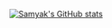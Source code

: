 [![Samyak's GitHub stats](https://github-readme-stats.vercel.app/api?username=samyakOO7&show_icons=true&theme=onedark&title_color=#FFFFFF&text_color=#FFFFFF)](https://github.com/samyakOO7/github-readme-stats)
